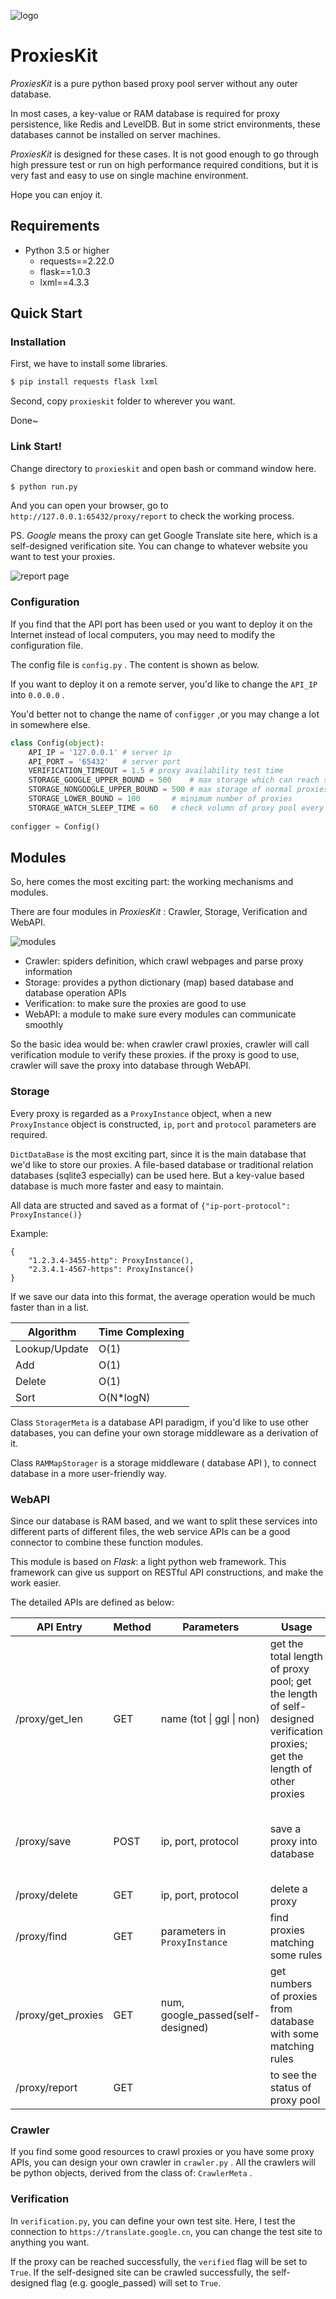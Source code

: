 ![logo](docs/logo.jpg)

# ProxiesKit

*ProxiesKit* is a pure python based proxy pool server without any outer database.

In most cases, a key-value or RAM database is required for proxy persistence, like Redis and LevelDB. But in some strict environments, these databases cannot be installed on server machines. 

*ProxiesKit* is designed for these cases. It is not good enough to go through high pressure test or run on high performance required conditions, but it is very fast and easy to use on single machine environment.

Hope you can enjoy it.

## Requirements

- Python 3.5 or higher
  - requests==2.22.0
  - flask==1.0.3
  - lxml==4.3.3

## Quick Start

### Installation

First, we have to install some libraries.

```bash
$ pip install requests flask lxml
```

Second, copy `proxieskit` folder to wherever you want.

Done~

### Link Start!

Change directory to `proxieskit` and open bash or command window here.

```bash
$ python run.py
```

And you can open your browser, go to `http://127.0.0.1:65432/proxy/report` to check the working process.

PS. *Google* means the proxy can get Google Translate site here, which is a self-designed verification site. You can change to whatever website you want to test your proxies.

![report page](docs/report.jpg)

### Configuration

If you find that the API port has been used or you want to deploy it on the Internet instead of local computers, you may need to modify the configuration file.

The config file is `config.py` . The content is shown as below.

If you want to deploy it on a remote server, you'd like to change the `API_IP` into `0.0.0.0` .

You'd better not to change the name of `configger` ,or you may change a lot in somewhere else.

```python
class Config(object):
    API_IP = '127.0.0.1' # server ip
    API_PORT = '65432'	 # server port
    VERIFICATION_TIMEOUT = 1.5 # proxy availability test time
    STORAGE_GOOGLE_UPPER_BOUND = 500	# max storage which can reach self-designed verification sites
    STORAGE_NONGOOGLE_UPPER_BOUND = 500	# max storage of normal proxies
    STORAGE_LOWER_BOUND = 100		# minimum number of proxies
    STORAGE_WATCH_SLEEP_TIME = 60	# check volumn of proxy pool every 60 seconds
    
configger = Config()
```

## Modules

So, here comes the most exciting part: the working mechanisms and modules.

There are four modules in *ProxiesKit* : Crawler, Storage, Verification and WebAPI.

![modules](docs/modules.jpg)

- Crawler: spiders definition, which crawl webpages and parse proxy information
- Storage: provides a python dictionary (map) based database and database operation APIs
- Verification: to make sure the proxies are good to use
- WebAPI: a module to make sure every modules can communicate smoothly

So the basic idea would be: when crawler crawl proxies, crawler will call verification module to verify these proxies. if the proxy is good to use, crawler will save the proxy into database through WebAPI.

### Storage

Every proxy is regarded as a `ProxyInstance` object, when a new `ProxyInstance` object is constructed, `ip`, `port` and `protocol` parameters are required.

`DictDataBase` is the most exciting part, since it is the main database that we'd like to store our proxies. A file-based database or traditional relation databases (sqlite3 especially) can be used here. But a key-value based database is much more faster and easy to maintain. 

All data are structed and  saved as a format of `{"ip-port-protocol": ProxyInstance()}`

Example:

```
{
    "1.2.3.4-3455-http": ProxyInstance(),
    "2.3.4.1-4567-https": ProxyInstance()
}
```

If we save our data into this format, the average operation would be much faster than in a list.

| Algorithm     | Time Complexing |
| ------------- | --------------- |
| Lookup/Update | O(1)            |
| Add           | O(1)            |
| Delete        | O(1)            |
| Sort          | O(N*logN)       |

Class `StoragerMeta` is a database API paradigm, if you'd like to use other databases, you can define your own storage middleware as a derivation of it.

Class `RAMMapStorager` is a storage middleware ( database API ), to connect database in a more user-friendly way.

### WebAPI

Since our database is RAM based, and we want to split these services into different parts of different files, the web service APIs can be a good connector to combine these function modules. 

This module is based on *Flask*: a light python web framework. This framework can give us support on RESTful API constructions, and make the work easier.

The detailed APIs are defined as below:

| API Entry          | Method | Parameters                        | Usage                                                        | Example                                                      | Return                                                       |
| ------------------ | ------ | --------------------------------- | ------------------------------------------------------------ | ------------------------------------------------------------ | ------------------------------------------------------------ |
| /proxy/get_len     | GET    | name (tot \| ggl \| non)          | get the total length of proxy pool; get the length of self-designed verification proxies; get the length of other proxies | GET 127.0.0.1/proxy/get_len?name=tot                         | {"length": 3}                                                |
| /proxy/save        | POST   | ip, port, protocol                | save a proxy into database                                   | POST 127.0.0.1/proxy/get_len?name=tot {'protocol': 'https', 'verified': True, 'speed': 10.0, 'ip': '185.80.130.17', 'google_passed': False, 'anonymity': 'high', 'location': 'lithuania', 'port': '80'} |                                                              |
| /proxy/delete      | GET    | ip, port, protocol                | delete a proxy                                               | GET 127.0.0.1/proxy/delete?ip=1.2.3.4&port=456&protocol=https |                                                              |
| /proxy/find        | GET    | parameters in `ProxyInstance`     | find proxies matching some rules                             | GET /proxy/find?verified=1                                   | [`ProxyInstance()`, `ProxyInstance()`]                       |
| /proxy/get_proxies | GET    | num, google_passed(self-designed) | get numbers of proxies from database with some matching rules | GET /proxy/get_proxies?num=2&google_passed=1                 | [{'http': 'http://1.2.3.4:1234', 'https': 'http://1.2.3.4:1234'}, {{'http': 'http://1.2.3.6:3456', 'https': 'http://1.2.3.6:3456'}}] |
| /proxy/report      | GET    |                                   | to see the status of proxy pool                              |                                                              |                                                              |

 

### Crawler

If you find some good resources to crawl proxies or you have some proxy APIs, you can design your own crawler in `crawler.py` . All the crawlers will be python objects, derived from the class of:  `CrawlerMeta` .

### Verification

In `verification.py`, you can define your own test site. Here, I test the connection to `https://translate.google.cn`, you can change the test site to anything you want.

If the proxy can be reached successfully, the `verified` flag will be set to `True`. If the self-designed site can be crawled successfully, the self-designed flag (e.g. google_passed) will set to `True`.

